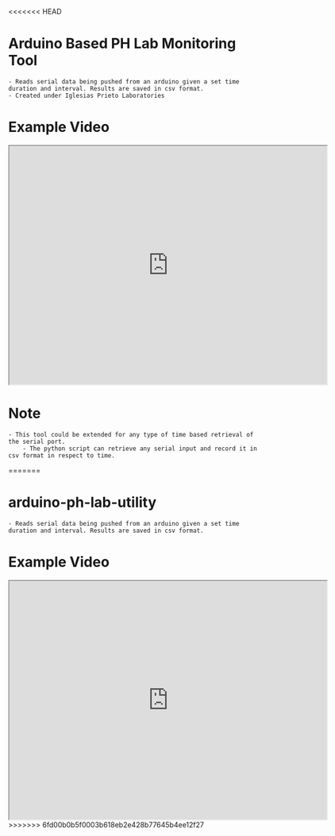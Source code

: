 <<<<<<< HEAD
# Arduino Based PH Lab Monitoring Tool
	- Reads serial data being pushed from an arduino given a set time duration and interval. Results are saved in csv format.
	- Created under Iglesias Prieto Laboratories
# Example Video

<iframe src="https://drive.google.com/file/d/0B0Z_b6EXdxplY012ZUdpc3duRmM/preview" width="640" height="480"></iframe>


# Note
	- This tool could be extended for any type of time based retrieval of the serial port.
		- The python script can retrieve any serial input and record it in csv format in respect to time.
=======
# arduino-ph-lab-utility
	- Reads serial data being pushed from an arduino given a set time duration and interval. Results are saved in csv format.

# Example Video

<iframe src="https://drive.google.com/file/d/0B0Z_b6EXdxplY012ZUdpc3duRmM/preview" width="640" height="480"></iframe>
>>>>>>> 6fd00b0b5f0003b618eb2e428b77645b4ee12f27
